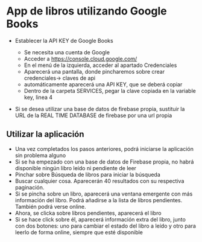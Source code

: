 # App de libros utilizando Google Books

- Establecer la API KEY de Google Books
  - Se necesita una cuenta de Google
  - Acceder a https://console.cloud.google.com/
  - En el menú de la izquierda, acceder al apartado Credenciales
  - Aparecerá una pantalla, donde pincharemos sobre crear credenciales-> claves de api
  - automáticamente aparecerá una API KEY, que se deberá copiar
  - Dentro de la carpeta SERVICES, pegar la clave copiada en la variable key, linea 4

- Si se desea utilizar una base de datos de firebase propia, sustituir la URL de la REAL TIME DATABASE de firebase por una url propia

## Utilizar la aplicación

- Una vez completados los pasos anteriores, podrá iniciarse la aplicación sin problema alguno
- Si se ha empezado con una base de datos de Firebase propia, no habrá disponible ningún libro leído ni pendiente de leer
- Pinchar sobre Búsqueda de libros para iniciar la búsqueda
- Buscar cualquier cosa. Aparecerán 40 resultados con su respectiva paginación.
- Si se pincha sobre un libro, aparecerá una ventana emergente con más información del libro. Podrá añadirse a la lista de libros       pendientes. También podrá verse online.
- Ahora, se clicka sobre libros pendientes, aparecerá el libro
- Si se hace click sobre él, aparecerá información extra del libro, junto con dos botones: uno para cambiar el estado del libro a leído y otro para leerlo de forma online, siempre que esté disponible


